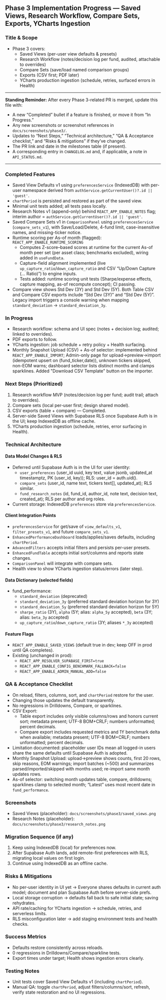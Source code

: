 ## Phase 3 Implementation Progress — Saved Views, Research Workflow, Compare Sets, Exports, YCharts Ingestion

### Title & Scope
- Phase 3 covers:
  - Saved Views (per-user view defaults & presets)
  - Research Workflow (notes/decision log per fund, audited, attachable to overrides)
  - Compare Sets (save/load named comparison groups)
  - Exports (CSV first; PDF later)
  - YCharts production ingestion (schedule, retries, surfaced errors in Health)

---

**Standing Reminder:** After every Phase 3-related PR is merged, update this file with:

- A new “Completed” bullet if a feature is finished, or move it from “In Progress.”
- Any new screenshots or screenshot references in `docs/screenshots/phase3/`.
- Updates to “Next Steps,” “Technical architecture,” “QA & Acceptance checklist,” and “Risks & mitigations” if they’ve changed.
- The PR link and date in the milestones table (if present).
- A corresponding entry in `CHANGELOG.md` and, if applicable, a note in `API_STATUS.md`.

---

### Completed Features
- Saved View Defaults v1 using `preferencesService` (IndexedDB) with per-user namespace derived from `authService.getCurrentUser()?.id || 'guest'`.
- `chartPeriod` is persisted and restored as part of the saved view.
- Minimal unit tests added; all tests pass locally.
 - Research Notes v1 (append-only) behind `REACT_APP_ENABLE_NOTES` flag; interim author = `authService.getCurrentUser()?.id || 'guest'`.
 - Saved Compare Sets v1 in `ComparisonPanel` using `preferencesService` (`compare_sets_v1`), with Save/Load/Delete, 4-fund limit, case-insensitive names, and missing-ticker notice.
 - Runtime scoring per As-of month (flagged): `REACT_APP_ENABLE_RUNTIME_SCORING`
   - Computes Z-score–based scores at runtime for the current As-of month peer set (per asset class; benchmarks excluded), wiring added in `useFundData`.
   - Capture-field alignment implemented (live `up_capture_ratio`/`down_capture_ratio` and CSV “Up/Down Capture (… Ratio)”) to engine inputs.
   - Tests added: runtime scoring unit tests (Sharpe/expense effects, capture mapping, as-of recompute concept); CI passing.
  - Compare view shows Std Dev (3Y) and Std Dev (5Y). Both Table CSV and Compare CSV exports include “Std Dev (3Y)” and “Std Dev (5Y)”. Legacy import triggers a console warning when mapping `standard_deviation` → `standard_deviation_3y`.

### In Progress
- Research workflow: schema and UI spec (notes + decision log; audited; linked to overrides).
- PDF exports to follow.
- YCharts ingestion: job schedule + retry policy + Health surfacing.
 - Monthly Snapshot Upload (CSV) + As-of selector: implemented behind `REACT_APP_ENABLE_IMPORT`; Admin-only page for upload→preview→import (idempotent upsert on (fund_ticker,date)), unknown tickers skipped, non-EOM warns; dashboard selector lists distinct months and clamps sparklines. Added "Download CSV Template" button on the importer.

### Next Steps (Prioritized)
1) Research workflow MVP (notes/decision log per fund; audit trail; attach to overrides).
2) Compare sets (local per-user first; design shared model).
3) CSV exports (table + compare) — Completed.
4) Server-side Saved Views with Supabase RLS once Supabase Auth is in the UI; keep IndexedDB as offline cache.
5) YCharts production ingestion (schedule, retries, error surfacing in Health).

### Technical Architecture

#### Data Model Changes & RLS
- Deferred until Supabase Auth is in the UI for user identity:
  - `user_preferences` (user_id uuid, key text, value jsonb, updated_at timestamptz, PK (user_id, key)); RLS: user_id = auth.uid().
  - `compare_sets` (user_id, name text, tickers text[], updated_at); RLS similar.
  - `fund_research_notes` (id, fund_id, author_id, note text, decision text, created_at); RLS per author and org roles.
- Current storage: IndexedDB `preferences` store via `preferencesService`.

#### Client Integration Points
- `preferencesService` for get/save of `view_defaults_v1`, `filter_presets_v1`, and future `compare_sets_v1`.
- `EnhancedPerformanceDashboard` loads/applies/saves defaults, including `chartPeriod`.
- `AdvancedFilters` accepts initial filters and persists per-user presets.
- `EnhancedFundTable` accepts initial sort/columns and reports state changes.
- `ComparisonPanel` will integrate with compare sets.
- Health view to show YCharts ingestion status/errors (later step).

#### Data Dictionary (selected fields)
- fund_performance:
  - `standard_deviation` (deprecated)
  - `standard_deviation_3y` (preferred standard deviation horizon for 3Y)
  - `standard_deviation_5y` (preferred standard deviation horizon for 5Y)
  - `sharpe_ratio` (3Y), `alpha` (5Y; alias: `alpha_5y` accepted), `beta` (3Y; alias: `beta_3y` accepted)
  - `up_capture_ratio`/`down_capture_ratio` (3Y; aliases `*_3y` accepted)

#### Feature Flags
- `REACT_APP_ENABLE_SAVED_VIEWS` (default true in dev; keep OFF in prod until QA completes).
- Existing (unchanged in prod):
  - `REACT_APP_RESOLVER_SUPABASE_FIRST=true`
  - `REACT_APP_ENABLE_CONFIG_BENCHMARK_FALLBACK=false`
  - `REACT_APP_ENABLE_ADMIN_MANUAL_ADD=false`

### QA & Acceptance Checklist
- On reload, filters, columns, sort, and `chartPeriod` restore for the user.
- Changing those updates the default transparently.
- No regressions in Drilldowns, Compare, or sparklines.
- CSV Export:
  - Table export includes only visible columns/rows and honors current sort; metadata present; UTF-8 BOM+CRLF; numbers unformatted; percent decimals.
  - Compare export includes requested metrics and 1Y benchmark delta when available; metadata present; UTF-8 BOM+CRLF; numbers unformatted; percent decimals.
- Limitation documented: placeholder user IDs mean all logged-in users share the same defaults until Supabase Auth is adopted.
 - Monthly Snapshot Upload: upload→preview shows counts, first 20 rows, skip reasons, EOM warnings; import batches (~500) and summarizes parsed/imported/skipped with months used; re-import same month updates rows.
 - As-of selector: switching month updates table, compare, drilldowns; sparklines clamp to selected month; “Latest” uses most recent date in `fund_performance`.

### Screenshots
- Saved Views (placeholder): `docs/screenshots/phase3/saved_views.png`
 - Research Notes (placeholder): `docs/screenshots/phase3/research_notes.png`

### Migration Sequence (if any)
1) Keep using IndexedDB (local) for preferences now.
2) After Supabase Auth lands, add remote-first preferences with RLS, migrating local values on first login.
3) Continue using IndexedDB as an offline cache.

### Risks & Mitigations
- No per-user identity in UI yet → Everyone shares defaults in current auth model; document and plan Supabase Auth before server-side prefs.
- Local storage corruption → defaults fall back to safe initial state; saving rehydrates.
- API rate/caching for YCharts ingestion → schedule, retries, and serverless limits.
- RLS misconfiguration later → add staging environment tests and health checks.

### Success Metrics
- Defaults restore consistently across reloads.
- 0 regressions in Drilldowns/Compare/sparkline tests.
- Export times under target; Health shows ingestion errors clearly.

### Testing Notes
- Unit tests cover Saved View Defaults v1 (including `chartPeriod`).
- Manual QA: toggle `chartPeriod`, adjust filters/columns/sort, refresh, verify state restoration and no UI regressions.

